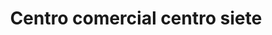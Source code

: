 ---
title: "Centro comercial centro siete"
url: /barcelona/centro-comercial-centro-siete/
shop: centro comercial
---